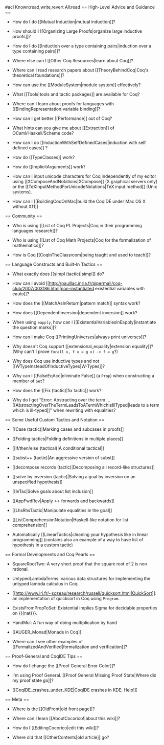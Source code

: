 #acl Known:read,write,revert All:read
== High-Level Advice and Guidance ==
 * How do I do [[Mutual Induction|mutual induction]]?

 * How should I [[Organizing Large Proofs|organize large inductive proofs]]?

 * How do I do [[Induction over a type containing pairs|induction over a type containing pairs]]?

 * Where else can I [[Other Coq Resources|learn about Coq]]?

 * Where can I read research papers about [[TheoryBehindCoq|Coq's theoretical foundations]]?

 * How can use the [[ModuleSystem|module system]] effectively?

 * What [[Tools|tools and tactic packages]] are available for Coq?

 * Where can I learn about proofs for languages with [[BindingRepresentation|variable binding]]?

 * How can I get better [[Performance]] out of Coq?

 * What hints can you give me about [[Extraction]] of OCaml/Haskell/Scheme code?

 * How can I do [[InductionWithSelfDefinedCases|induction with self defined cases]] ?

 * How do [[TypeClasses]] work?

 * How do [[ImplicitArguments]] work?

 * How can I input unicode characters for Coq independently of my editor using [[XComposeAndNotations|XCompose]] (X graphical servers only) or the [[TeXInputMethodForUnicodeNotations|TeX input method]] (Unix systems).

 * How can I [[BuildingCoqOnMac|build the CoqIDE under Mac OS X without X11]]

== Community ==
 * Who is using [[List of Coq PL Projects|Coq in their programming languages research]]?

 * Who is using [[List of Coq Math Projects|Coq for the formalization of mathematics]]?

 * How is Coq [[CoqInTheClassroom|being taught and used to teach]]?

== Language Constructs and Built-In Tactics ==
 * What exactly does [[simpl (tactic)|simpl]] do?

 * How can I avoid [[http://pauillac.inria.fr/pipermail/coq-club/2007/003186.html|non-instantiated existential variables with eauto]]?

 * How does the [[MatchAsInReturn|pattern match]] syntax work?

 * How does [[DependentInversion|dependent inversion]] work?

 * When using `eapply`, how can I [[ExistentialVariablesInEapply|instantiate the question marks]]?

 * How can I make Coq [[PrintingUniverses|always print universes]]?

 * Why doesn't Coq support [[extensional_equality|extension equality]]? (Why can't I prove `forall x, f x = g x) -> f = g`?)

 * Why does Coq use inductive types and not [[WTypeInsteadOfInductiveTypes|W-Types]]?

 * Why can I [[FalseEqAcc|eliminate False]] (a `Prop`) when constructing a member of `Set`?

 * How does the [[Fix (tactic)|fix tactic]] work?

 * Why do I get "Error: Abstracting over the term ... [[AbstractingOverTheTermLeadsToATermWhichIsIllTyped|leads to a term which is ill-typed]]" when rewriting with equalities?

== Some Useful Custom Tactics and Notation ==
 * [[Case (tactic)|Marking cases and subcases in proofs]]

 * [[Folding tactics|Folding definitions in multiple places]]

 * [[if/then/else (tactical)|A conditional tactical]]

 * [[subst++ (tactic)|An aggressive version of subst]]

 * [[decompose records (tactic)|Decomposing all record-like structures]]

 * [[solve by inversion (tactic)|Solving a goal by inversion on an unspecified hypothesis]]

 * [[InTac|Solve goals about list inclusion]]

 * [[AppFwdRev|Apply <-> forwards and backwards]]

 * [[LhsRhsTactic|Manipulate equalities in the goal]]

 * [[ListComprehensionNotation|Haskell-like notation for list comprehension]]

 * Automatically [[LinearTactics|cleaning your hypothesis like in linear programming]] (contains also an example of a way to have list of hypothesis in a custom tactic)

== Formal Developments and Coq Pearls ==
 * SquareRootTwo: A very short proof that the square root of 2 is non rational.

 * UntypedLambdaTerms: various data structures for implementing the untyped lambda calculus in Coq.

 * [[http://www.lri.fr/~sozeau/research/russell/quicksort.html|QuickSort]]: an implementation of quicksort in Coq using `Program`.

 * ExistsFromPropToSet: Existential implies Sigma for decidable properties on {{{nat}}}.

 * HandMul: A fun way of doing multiplication by hand

 * [[AUGER_Monad|Monads in Coq]]

 * Where can I see other examples of [[FormalizedAndVerified|formalization and verification]]?

== Proof-General and CoqIDE Tips ==
 * How do I change the [[Proof General Error Color]]?

 * I'm using Proof General.  [[Proof General Missing Proof State|Where did my proof state go]]?

 * [[CoqIDE_crashes_under_KDE|CoqIDE crashes in KDE. Help!]]

== Meta ==
 * Where is the [[OldFront|old front page]]?

 * Where can I learn [[AboutCocorico!|about this wiki]]?

 * How do I [[EditingCocorico|edit this wiki]]?

 * Where did that [[OtherContents|old article]] go?
